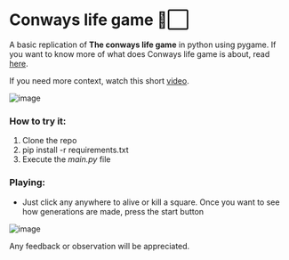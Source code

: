 # Conways life game 🔳⬜

A basic replication of **The conways life game** in python using pygame. If you want to know more of what does Conways life game is about, read [here](https://en.wikipedia.org/wiki/Conway%27s_Game_of_Life "here").

If you need more context, watch this short [video](https://www.youtube.com/watch?v=ouipbDkwHWA "video").

![image](https://github.com/simongiraldo/conways-life/assets/98622192/be9d309b-830d-430d-ac45-c018092e6c21)

### How to try it:
1. Clone the repo
2. pip install -r requirements.txt
3. Execute the *main.py* file

### Playing:
- Just click any anywhere to alive or kill a square. Once you want to see how generations are made, press the start button

![image](https://github.com/simongiraldo/conways-life/assets/98622192/b46e2e62-9646-432c-b231-3a2cd37b533c)

Any feedback or observation will be appreciated.
